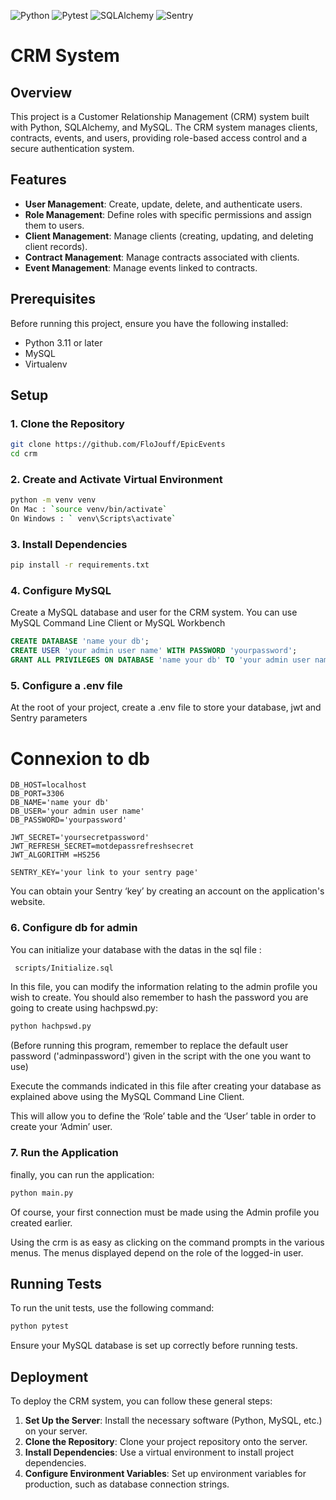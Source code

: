 ![Python](https://img.shields.io/badge/python-3.12.x-green.svg)
![Pytest](https://img.shields.io/badge/Pytest-8.2.x-blue.svg)
![SQLAlchemy](https://img.shields.io/badge/SQLalchemy-2.0.x-red.svg)
![Sentry](https://img.shields.io/badge/Sentry-2.13.x-orange.svg)

# CRM System

## Overview

This project is a Customer Relationship Management (CRM) system built with Python, SQLAlchemy, and MySQL. The CRM system manages clients, contracts, events, and users, providing role-based access control and a secure authentication system.

## Features

- **User Management**: Create, update, delete, and authenticate users.
- **Role Management**: Define roles with specific permissions and assign them to users.
- **Client Management**: Manage clients (creating, updating, and deleting client records).
- **Contract Management**: Manage contracts associated with clients.
- **Event Management**: Manage events linked to contracts.

## Prerequisites

Before running this project, ensure you have the following installed:

- Python 3.11 or later
- MySQL
- Virtualenv

## Setup

### 1. Clone the Repository

```bash
git clone https://github.com/FloJouff/EpicEvents
cd crm
```

### 2. Create and Activate Virtual Environment

```bash
python -m venv venv
On Mac : `source venv/bin/activate`  
On Windows : ` venv\Scripts\activate`
```

### 3. Install Dependencies

```bash
pip install -r requirements.txt
```

### 4. Configure MySQL

Create a MySQL database and user for the CRM system. 
You can use MySQL Command Line Client or MySQL Workbench

```sql
CREATE DATABASE 'name your db';
CREATE USER 'your admin user name' WITH PASSWORD 'yourpassword';
GRANT ALL PRIVILEGES ON DATABASE 'name your db' TO 'your admin user name';
```

### 5. Configure a .env file

At the root of your project, create a .env file to store your database, jwt and Sentry parameters 
# Connexion to db

```
DB_HOST=localhost
DB_PORT=3306
DB_NAME='name your db'
DB_USER='your admin user name'
DB_PASSWORD='yourpassword'

JWT_SECRET='yoursecretpassword'
JWT_REFRESH_SECRET=motdepassrefreshsecret
JWT_ALGORITHM =HS256 

SENTRY_KEY='your link to your sentry page'
```
You can obtain your Sentry ‘key’ by creating an account on the application's website.

### 6. Configure db for admin

You can initialize your database with the datas in the sql file :
```bash
 scripts/Initialize.sql
 ```

In this file, you can modify the information relating to the admin profile you wish to create.
You should also remember to hash the password you are going to create using hachpswd.py:

```bash
python hachpswd.py
``` 
(Before running this program, remember to replace the default user password ('adminpassword') given in the script with the one you want to use)

Execute the commands indicated in this file after creating your database as explained above using the MySQL Command Line Client.

This will allow you to define the ‘Role’ table and the ‘User’ table in order to create your ‘Admin’ user.


### 7. Run the Application


finally, you can run the application:

```bash
python main.py
```
Of course, your first connection must be made using the Admin profile you created earlier.

Using the crm is as easy as clicking on the command prompts in the various menus.
The menus displayed depend on the role of the logged-in user.


## Running Tests

To run the unit tests, use the following command:

```bash
python pytest
```

Ensure your MySQL database is set up correctly before running tests.

## Deployment

To deploy the CRM system, you can follow these general steps:

1. **Set Up the Server**: Install the necessary software (Python, MySQL, etc.) on your server.
2. **Clone the Repository**: Clone your project repository onto the server.
3. **Install Dependencies**: Use a virtual environment to install project dependencies.
4. **Configure Environment Variables**: Set up environment variables for production, such as database connection strings.
